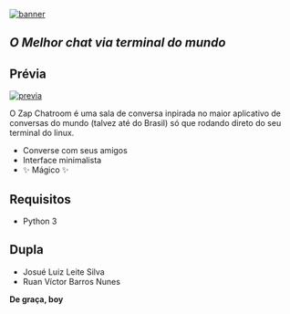 [![banner](https://lh4.googleusercontent.com/-tGMfyd2h3O1Yf3eJpY80TvUiv7DNJozOal6EZlqXzRAZmgFVXNih5JsEyjo-7KhJHpiAmXVQcIEZmSfvsrE=w2519-h1322-rw)]()

## _O Melhor chat via terminal do mundo_

## Prévia
[![previa](https://lh5.googleusercontent.com/UolAGERKq27-4hQqWfkPgLmY4HiIL-G2egrwb_5cp4prpP6GCLZdGgseujDWs4VVl0A=w1200-h630-p)]()

O Zap Chatroom é uma sala de conversa inpirada no maior aplicativo de conversas do mundo (talvez até do Brasil) só que rodando direto do seu terminal do linux.

- Converse com seus amigos
- Interface minimalista
- ✨ Mágico ✨

## Requisitos

- Python 3

## Dupla

- Josué Luiz Leite Silva
- Ruan Víctor Barros Nunes

**De graça, boy**
